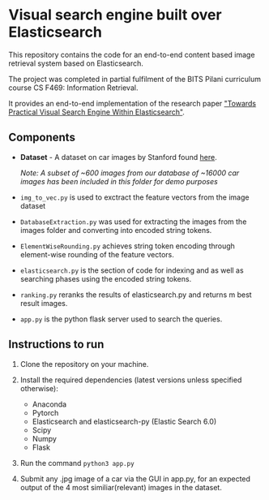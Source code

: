 # Visual search engine built over Elasticsearch

This repository contains the code for an end-to-end content based image retrieval system based on Elasticsearch.

The project was completed in partial fulfilment of the BITS Pilani curriculum course CS F469: Information Retrieval.

It provides an end-to-end implementation of the research paper ["Towards Practical Visual Search Engine
Within Elasticsearch"](https://arxiv.org/abs/1806.08896).



## Components

- **Dataset** - A dataset on car images by Stanford found [here](https://ai.stanford.edu/~jkrause/cars/car_dataset.html). 

    *Note: A subset of ~600 images from our database of ~16000 car images has been included in this folder for demo purposes*
- `img_to_vec.py` is used to exctract the feature vectors from the image dataset

- `DatabaseExtraction.py` was used for extracting the images from the images folder and converting into encoded string tokens.

- `ElementWiseRounding.py` achieves string token encoding through element-wise rounding of the feature vectors.

- `elasticsearch.py` is the section of code for indexing and as well as searching phases using the encoded string tokens.

- `ranking.py` reranks the results of elasticsearch.py and returns m best result images.

- `app.py` is the python flask server used to search the queries.


## Instructions to run

1. Clone the repository on your machine.

2. Install the required dependencies (latest versions unless specified otherwise):
    - Anaconda
    - Pytorch
    - Elasticsearch and elasticsearch-py (Elastic Search 6.0)
    - Scipy
    - Numpy
    - Flask

3. Run the command `python3 app.py`

4. Submit any .jpg image of a car via the GUI in app.py, for an expected output of the 4 most similiar(relevant) images in the dataset.
